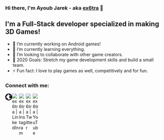 ### Hi there, I'm Ayoub Jarek - aka [ex6tra][github] 👋

## I'm a Full-Stack developer specialized in making 3D Games!
- 🍭 I’m currently working on Android games!
- 🌱 I’m currently learning everything.
- 👯 I’m looking to collaborate with other game creators.
- 🥅 2020 Goals: Stretch my game development skills and build a small team.
- ⚡ Fun fact: I love to play games as well, competitively and for fun.

### Connect with me:

[<img align="left" alt="ex6tra" width="22px" src="https://raw.githubusercontent.com/iconic/open-iconic/master/svg/globe.svg" />][website]
[<img align="left" alt="ex6tra | LinkedIn" width="22px" src="https://cdn.jsdelivr.net/npm/simple-icons@v3/icons/linkedin.svg" />][linkedin]
[<img align="left" alt="ex6tra | Instagram" width="22px" src="https://cdn.jsdelivr.net/npm/simple-icons@v3/icons/instagram.svg" />][instagram]
[<img align="left" alt="ex6tra | Twitter" width="22px" src="https://cdn.jsdelivr.net/npm/simple-icons@v3/icons/twitter.svg" />][twitter]
[<img align="left" alt="ex6tra | YouTube" width="22px" src="https://cdn.jsdelivr.net/npm/simple-icons@v3/icons/youtube.svg" />][youtube]

<br />
<br />


[website]: https://anfamedia.com
[github]: https://github.com/ex6tra
[twitter]: https://twitter.com/ex6tra
[youtube]: https://youtube.com/channel/UCAplpoF5cyl2Z2uExECOx4g
[instagram]: https://instagram.com/ayoubjarek
[linkedin]: https://linkedin.com/in/ayoubjarek
